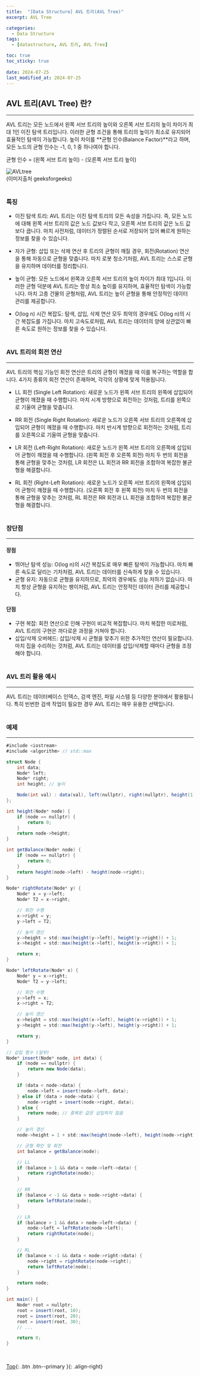 ```yaml
---
title:  "[Data Structure] AVL 트리(AVL Tree)"
excerpt: AVL Tree

categories:
  - Data Structure
tags:
  - [datastructure, AVL 트리, AVL Tree]

toc: true
toc_sticky: true
 
date: 2024-07-25
last_modified_at: 2024-07-25
---
```


## AVL 트리(AVL Tree) 란?
---
AVL 트리는 모든 노드에서 왼쪽 서브 트리의 높이와 오른쪽 서브 트리의 높이 차이가 최대 1인 이진 탐색 트리입니다. 이러한 균형 조건을 통해 트리의 높이가 최소로 유지되어 효율적인 탐색이 가능합니다. 높이 차이를 **균형 인수(Balance Factor)**라고 하며, 모든 노드의 균형 인수는 -1, 0, 1 중 하나여야 합니다.

균형 인수 = (왼쪽 서브 트리 높이) - (오른쪽 서브 트리 높이)


![AVLtree](https://github.com/user-attachments/assets/d838abb8-cd4c-4408-a8cf-d6ae58f5bf8c)<br>
(이미지출처 geeksforgeeks)
<br><br>

### 특징
* 이진 탐색 트리: AVL 트리는 이진 탐색 트리의 모든 속성을 가집니다. 즉, 모든 노드에 대해 왼쪽 서브 트리의 값은 노드 값보다 작고, 오른쪽 서브 트리의 값은 노드 값보다 큽니다. 마치 사전처럼, 데이터가 정렬된 순서로 저장되어 있어 빠르게 원하는 정보를 찾을 수 있습니다.

* 자가 균형: 삽입 또는 삭제 연산 후 트리의 균형이 깨질 경우, 회전(Rotation) 연산을 통해 자동으로 균형을 맞춥니다. 마치 로봇 청소기처럼, AVL 트리는 스스로 균형을 유지하며 데이터를 정리합니다.

* 높이 균형: 모든 노드에서 왼쪽과 오른쪽 서브 트리의 높이 차이가 최대 1입니다. 이러한 균형 덕분에 AVL 트리는 항상 최소 높이를 유지하며, 효율적인 탐색이 가능합니다. 마치 고층 건물의 균형처럼, AVL 트리는 높이 균형을 통해 안정적인 데이터 관리를 제공합니다.

* O(log n) 시간 복잡도: 탐색, 삽입, 삭제 연산 모두 최악의 경우에도 O(log n)의 시간 복잡도를 가집니다. 마치 고속도로처럼, AVL 트리는 데이터의 양에 상관없이 빠른 속도로 원하는 정보를 찾을 수 있습니다.
<br><br>

### AVL 트리의 회전 연산
---
AVL 트리의 핵심 기능인 회전 연산은 트리의 균형이 깨졌을 때 이를 복구하는 역할을 합니다. 4가지 종류의 회전 연산이 존재하며, 각각의 상황에 맞게 적용됩니다.

* LL 회전 (Single Left Rotation): 새로운 노드가 왼쪽 서브 트리의 왼쪽에 삽입되어 균형이 깨졌을 때 수행합니다. 마치 시계 방향으로 회전하는 것처럼, 트리를 왼쪽으로 기울여 균형을 맞춥니다.

* RR 회전 (Single Right Rotation): 새로운 노드가 오른쪽 서브 트리의 오른쪽에 삽입되어 균형이 깨졌을 때 수행합니다. 마치 반시계 방향으로 회전하는 것처럼, 트리를 오른쪽으로 기울여 균형을 맞춥니다.

* LR 회전 (Left-Right Rotation): 새로운 노드가 왼쪽 서브 트리의 오른쪽에 삽입되어 균형이 깨졌을 때 수행합니다. (왼쪽 회전 후 오른쪽 회전) 마치 두 번의 회전을 통해 균형을 맞추는 것처럼, LR 회전은 LL 회전과 RR 회전을 조합하여 복잡한 불균형을 해결합니다.

* RL 회전 (Right-Left Rotation): 새로운 노드가 오른쪽 서브 트리의 왼쪽에 삽입되어 균형이 깨졌을 때 수행합니다. (오른쪽 회전 후 왼쪽 회전) 마치 두 번의 회전을 통해 균형을 맞추는 것처럼, RL 회전은 RR 회전과 LL 회전을 조합하여 복잡한 불균형을 해결합니다.
<br><br>


### 장단점
---
#### 장점
* 뛰어난 탐색 성능: O(log n)의 시간 복잡도로 매우 빠른 탐색이 가능합니다. 마치 빠른 속도로 달리는 기차처럼, AVL 트리는 데이터를 신속하게 찾을 수 있습니다.
* 균형 유지: 자동으로 균형을 유지하므로, 최악의 경우에도 성능 저하가 없습니다. 마치 항상 균형을 유지하는 팽이처럼, AVL 트리는 안정적인 데이터 관리를 제공합니다.

#### 단점
* 구현 복잡: 회전 연산으로 인해 구현이 비교적 복잡합니다. 마치 복잡한 미로처럼, AVL 트리의 구현은 까다로운 과정을 거쳐야 합니다.
* 삽입/삭제 오버헤드: 삽입/삭제 시 균형을 맞추기 위한 추가적인 연산이 필요합니다. 마치 집을 수리하는 것처럼, AVL 트리는 데이터를 삽입/삭제할 때마다 균형을 조정해야 합니다.
<br><br>

### AVL 트리 활용 예시
---
AVL 트리는 데이터베이스 인덱스, 검색 엔진, 파일 시스템 등 다양한 분야에서 활용됩니다. 특히 빈번한 검색 작업이 필요한 경우 AVL 트리는 매우 유용한 선택입니다.
<br><br>

### 예제
---

```c#
#include <iostream>
#include <algorithm> // std::max

struct Node {
    int data;
    Node* left;
    Node* right;
    int height; // 높이

    Node(int val) : data(val), left(nullptr), right(nullptr), height(1) {}
};

int height(Node* node) {
    if (node == nullptr) {
        return 0;
    }
    return node->height;
}

int getBalance(Node* node) {
    if (node == nullptr) {
        return 0;
    }
    return height(node->left) - height(node->right);
}

Node* rightRotate(Node* y) {
    Node* x = y->left;
    Node* T2 = x->right;

    // 회전 수행
    x->right = y;
    y->left = T2;

    // 높이 갱신
    y->height = std::max(height(y->left), height(y->right)) + 1;
    x->height = std::max(height(x->left), height(x->right)) + 1;

    return x;
}

Node* leftRotate(Node* x) {
    Node* y = x->right;
    Node* T2 = y->left;

    // 회전 수행
    y->left = x;
    x->right = T2;

    // 높이 갱신
    x->height = std::max(height(x->left), height(x->right)) + 1;
    y->height = std::max(height(y->left), height(y->right)) + 1;

    return y;
}

// 삽입 함수 (일부)
Node* insert(Node* node, int data) {
    if (node == nullptr) {
        return new Node(data);
    }

    if (data < node->data) {
        node->left = insert(node->left, data);
    } else if (data > node->data) {
        node->right = insert(node->right, data);
    } else {
        return node; // 중복된 값은 삽입하지 않음
    }

    // 높이 갱신
    node->height = 1 + std::max(height(node->left), height(node->right));

    // 균형 확인 및 회전
    int balance = getBalance(node);

    // LL
    if (balance > 1 && data < node->left->data) {
        return rightRotate(node);
    }

    // RR
    if (balance < -1 && data > node->right->data) {
        return leftRotate(node);
    }

    // LR
    if (balance > 1 && data > node->left->data) {
        node->left = leftRotate(node->left);
        return rightRotate(node);
    }

    // RL
    if (balance < -1 && data < node->right->data) {
        node->right = rightRotate(node->right);
        return leftRotate(node);
    }

    return node;
}

int main() {
    Node* root = nullptr;
    root = insert(root, 10);
    root = insert(root, 20);
    root = insert(root, 30);
    // ...

    return 0;
}
```

<br>

[Top](#){: .btn .btn--primary }{: .align-right}